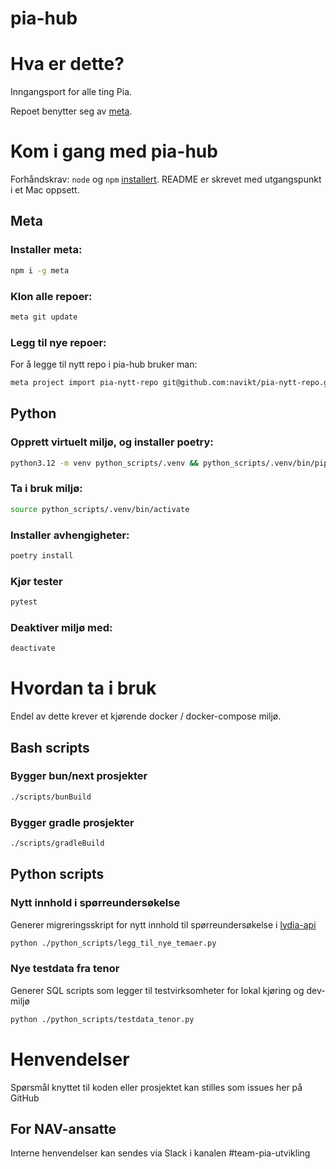 pia-hub
================

# Hva er dette?

Inngangsport for alle ting Pia.

Repoet benytter seg av [meta](https://github.com/mateodelnorte/meta).

# Kom i gang med pia-hub

Forhåndskrav: `node` og `npm` [installert](https://docs.npmjs.com/downloading-and-installing-node-js-and-npm).
README er skrevet med utgangspunkt i et Mac oppsett.

## Meta

### Installer meta: 
```bash
npm i -g meta
```

### Klon alle repoer:
```bash
meta git update
```


### Legg til nye repoer:

For å legge til nytt repo i pia-hub bruker man:
```bash
meta project import pia-nytt-repo git@github.com:navikt/pia-nytt-repo.git
```

## Python

### Opprett virtuelt miljø, og installer poetry:
```bash
python3.12 -m venv python_scripts/.venv && python_scripts/.venv/bin/pip install -U pip setuptools && python_scripts/.venv/bin/pip install poetry
```

### Ta i bruk miljø:
```bash
source python_scripts/.venv/bin/activate
```

### Installer avhengigheter:
```bash
poetry install
```

### Kjør tester
```bash
pytest
```


### Deaktiver miljø med: 
```bash
deactivate
```
# Hvordan ta i bruk
Endel av dette krever et kjørende docker / docker-compose miljø.

## Bash scripts
### Bygger bun/next prosjekter
```bash
./scripts/bunBuild
```

### Bygger gradle prosjekter
```bash
./scripts/gradleBuild
```

## Python scripts
### Nytt innhold i spørreundersøkelse
Generer migreringsskript for nytt innhold til spørreundersøkelse i [lydia-api](https://github.com/navikt/lydia-api)

```bash
python ./python_scripts/legg_til_nye_temaer.py
```

### Nye testdata fra tenor
Generer SQL scripts som legger til testvirksomheter for lokal kjøring og dev-miljø

```bash
python ./python_scripts/testdata_tenor.py
```

# Henvendelser

Spørsmål knyttet til koden eller prosjektet kan stilles som issues her på GitHub

## For NAV-ansatte

Interne henvendelser kan sendes via Slack i kanalen #team-pia-utvikling

